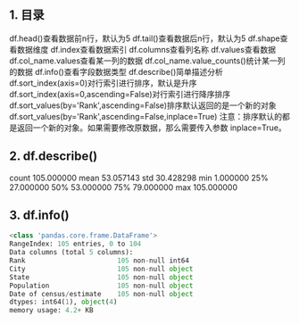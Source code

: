 
## 1. 目录

df.head()查看数据前n行，默认为5
df.tail()查看数据后n行，默认为5
df.shape查看数据维度
df.index查看数据索引
df.columns查看列名称
df.values查看数据
df.col_name.values查看某一列的数据
df.col_name.value_counts()统计某一列的数据
df.info()查看字段数据类型
df.describe()简单描述分析
df.sort_index(axis=0)对行索引进行排序，默认是升序
df.sort_index(axis=0,ascending=False)对行索引进行降序排序
df.sort_values(by='Rank',ascending=False)排序默认返回的是一个新的对象
df.sort_values(by='Rank',ascending=False,inplace=True)
注意：排序默认的都是返回一个新的对象。如果需要修改原数据，那么需要传入参数 inplace=True。

## 2. df.describe()
count	105.000000
mean	53.057143
std	30.428298
min	1.000000
25%	27.000000
50%	53.000000
75%	79.000000
max	105.000000

## 3. df.info()

```py
<class 'pandas.core.frame.DataFrame'>
RangeIndex: 105 entries, 0 to 104
Data columns (total 5 columns):
Rank                       105 non-null int64
City                       105 non-null object
State                      105 non-null object
Population                 105 non-null object
Date of census/estimate    105 non-null object
dtypes: int64(1), object(4)
memory usage: 4.2+ KB
```
